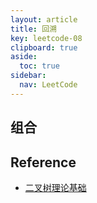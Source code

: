 ```yaml
---
layout: article
title: 回溯
key: leetcode-08
clipboard: true
aside:
  toc: true
sidebar:
  nav: LeetCode
---
```


## 组合

## Reference

- [二叉树理论基础](https://programmercarl.com/%E4%BA%8C%E5%8F%89%E6%A0%91%E7%90%86%E8%AE%BA%E5%9F%BA%E7%A1%80.html)
